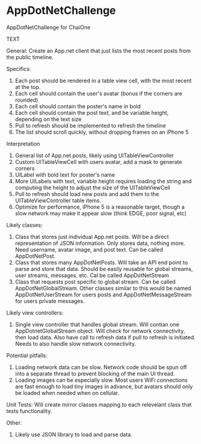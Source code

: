 AppDotNetChallenge
==================

AppDotNetChallenge for ChaiOne

TEXT

General: Create an App.net client that just lists the most recent posts from the public timeline.

Specifics:
1) Each post should be rendered in a table view cell, with the most recent at the top.
2) Each cell should contain the user's avatar (bonus if the corners are rounded)
3) Each cell should contain the poster's name in bold
4) Each cell should contain the post text, and be variable height, depending on the text size
5) Pull to refresh should be implemented to refresh the timeline
6) The list should scroll quickly, without dropping frames on an iPhone 5

Interpretation
1) General list of App.net posts, likely using UITableViewController
2) Custom UITableViewCell with users avatar, add a mask to generate corners
3) UILabel with bold text for poster's name
4) More UILabels with text, variable height requires loading the string and computing the height to adjust the size of the UITableViewCell
5) Pull to refresh should load new posts and add them to the UITableViewController table items. 
6) Optimize for performance, iPhone 5 is a reasonable target, though a slow network may make it appear slow (think EDGE, poor signal, etc)

Likely classes:
1) Class that stores just individual App.net posts. Will be a direct representation of JSON information. Only stores data, nothing more. Need username, avatar image, and post text. Can be called AppDotNetPost.
2) Class that stores many AppDotNetPosts. Will take an API end point to parse and store that data. Should be easily reusable for global streams, user streams, messages, etc. Cal be called AppDotNetStream
3) Class that requests post specific to global stream. Can be called AppDotNetGlobalStream. Other classes similar to this would be named AppDotNetUserStream for users posts and AppDotNetMessageStream for users private messages.

Likely view controllers:
1) Single view controller that handles global stream. Will contian one AppDotnetGlobalStream object. Will check for network connectivity, then load data. Also have call to refresh data if pull to refresh is initiated. Needs to also handle slow network connectivity.

Potential pitfalls:
1) Loading network data can be slow. Network code should be spun off into a separate thread to prevent blocking of the main UI thread. 
2) Loading images can be especially slow. Most users WiFi connections are fast enough to load tiny images in advance, but avatars should only be loaded when needed when on cellular.

Unit Tests:
Will create mirror classes mapping to each relevelant class that tests functionality.

Other:
1) Likely use JSON library to load and parse data.
